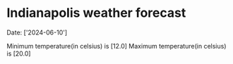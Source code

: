 # Indianapolis weather forecast 
Date: ['2024-06-10'] 

Minimum temperature(in celsius) is [12.0] 
Maximum temperature(in celsius) is [20.0]